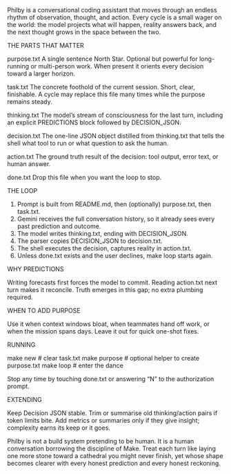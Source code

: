 Philby is a conversational coding assistant that moves through an endless rhythm of observation, thought, and action.
Every cycle is a small wager on the world: the model projects what will happen, reality answers back, and the next thought grows in the space between the two.

THE PARTS THAT MATTER

purpose.txt
A single sentence North Star. Optional but powerful for long-running or multi-person work. When present it orients every decision toward a larger horizon.

task.txt
The concrete foothold of the current session. Short, clear, finishable. A cycle may replace this file many times while the purpose remains steady.

thinking.txt
The model’s stream of consciousness for the last turn, including an explicit PREDICTIONS block followed by DECISION\_JSON.

decision.txt
The one-line JSON object distilled from thinking.txt that tells the shell what tool to run or what question to ask the human.

action.txt
The ground truth result of the decision: tool output, error text, or human answer.

done.txt
Drop this file when you want the loop to stop.

THE LOOP

1. Prompt is built from README.md, then (optionally) purpose.txt, then task.txt.
2. Gemini receives the full conversation history, so it already sees every past prediction and outcome.
3. The model writes thinking.txt, ending with DECISION\_JSON.
4. The parser copies DECISION\_JSON to decision.txt.
5. The shell executes the decision, captures reality in action.txt.
6. Unless done.txt exists and the user declines, make loop starts again.

WHY PREDICTIONS

Writing forecasts first forces the model to commit.
Reading action.txt next turn makes it reconcile.
Truth emerges in this gap; no extra plumbing required.

WHEN TO ADD PURPOSE

Use it when context windows bloat, when teammates hand off work, or when the mission spans days.
Leave it out for quick one-shot fixes.

RUNNING

make new          # clear task.txt
make purpose      # optional helper to create purpose.txt
make loop         # enter the dance

Stop any time by touching done.txt or answering “N” to the authorization prompt.

EXTENDING

Keep Decision JSON stable.
Trim or summarise old thinking/action pairs if token limits bite.
Add metrics or summaries only if they give insight; complexity earns its keep or it goes.

Philby is not a build system pretending to be human.
It is a human conversation borrowing the discipline of Make.
Treat each turn like laying one more stone toward a cathedral you might never finish, yet whose shape becomes clearer with every honest prediction and every honest reckoning.

